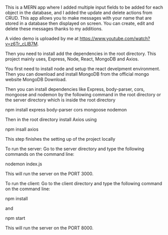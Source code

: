 This is a MERN app where I added multiple input fields to be added for each object in the database, and I added the update and delete actions from CRUD. This app allows you to make messages with your name that are stored in a database then displayed on screen. You can create, edit and delete these messages thanks to my additions. 

A video demo is uploaded by me at https://www.youtube.com/watch?v=z6Tr_cLIB7M.



Then you need to install add the dependencies in the root directory. This project mainly uses, Express, Node, React, MongoDB and Axios.

You first need to install node and setup the react develpment environment. Then you can download and install MongoDB from the official mongo website MongoDB Download.

Then you can install dependencies like Express, body-parser, cors, mongoose and nodemon by the following command in the root directory or the server directory which is inside the root directory

npm install express body-parser cors mongoose nodemon

Then in the root directory install Axios using

npm insall axios

This step finishes the setting up of the project locally

To run the server:
Go to the server directory and type the following commands on the command line:

nodemon index.js

This will run the server on the PORT 3000.

To run the client:
Go to the client directory and type the following command on the command line:

npm install

and

npm start

This will run the server on the PORT 8000.
